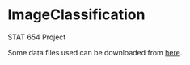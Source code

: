 # ImageClassification
STAT 654 Project

Some data files used can be downloaded from [here](https://drive.google.com/open?id=1IHTCxt5FGDS5Smr8JpRDQpwyPFbKUE5d).
